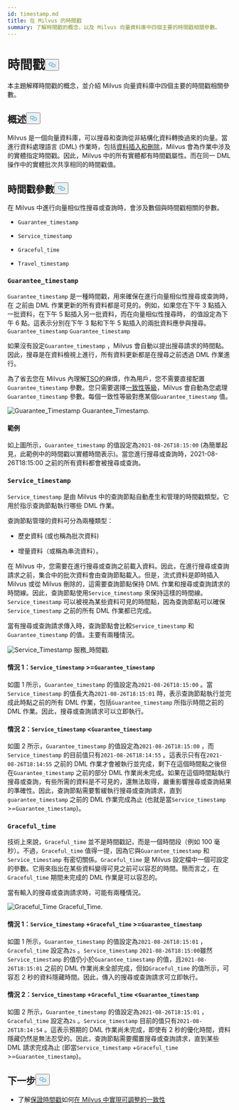 ```yaml
---
id: timestamp.md
title: 在 Milvus 的時間戳
summary: 了解時間戳的概念，以及 Milvus 向量資料庫中四個主要的時間戳相關參數。
---
```

<h1 id="Timestamp" class="common-anchor-header">時間戳<button data-href="#Timestamp" class="anchor-icon" translate="no">
      <svg translate="no"
        aria-hidden="true"
        focusable="false"
        height="20"
        version="1.1"
        viewBox="0 0 16 16"
        width="16"
      >
        <path
          fill="#0092E4"
          fill-rule="evenodd"
          d="M4 9h1v1H4c-1.5 0-3-1.69-3-3.5S2.55 3 4 3h4c1.45 0 3 1.69 3 3.5 0 1.41-.91 2.72-2 3.25V8.59c.58-.45 1-1.27 1-2.09C10 5.22 8.98 4 8 4H4c-.98 0-2 1.22-2 2.5S3 9 4 9zm9-3h-1v1h1c1 0 2 1.22 2 2.5S13.98 12 13 12H9c-.98 0-2-1.22-2-2.5 0-.83.42-1.64 1-2.09V6.25c-1.09.53-2 1.84-2 3.25C6 11.31 7.55 13 9 13h4c1.45 0 3-1.69 3-3.5S14.5 6 13 6z"
        ></path>
      </svg>
    </button></h1><p>本主題解釋時間戳的概念，並介紹 Milvus 向量資料庫中四個主要的時間戳相關參數。</p>
<h2 id="Overview" class="common-anchor-header">概述<button data-href="#Overview" class="anchor-icon" translate="no">
      <svg translate="no"
        aria-hidden="true"
        focusable="false"
        height="20"
        version="1.1"
        viewBox="0 0 16 16"
        width="16"
      >
        <path
          fill="#0092E4"
          fill-rule="evenodd"
          d="M4 9h1v1H4c-1.5 0-3-1.69-3-3.5S2.55 3 4 3h4c1.45 0 3 1.69 3 3.5 0 1.41-.91 2.72-2 3.25V8.59c.58-.45 1-1.27 1-2.09C10 5.22 8.98 4 8 4H4c-.98 0-2 1.22-2 2.5S3 9 4 9zm9-3h-1v1h1c1 0 2 1.22 2 2.5S13.98 12 13 12H9c-.98 0-2-1.22-2-2.5 0-.83.42-1.64 1-2.09V6.25c-1.09.53-2 1.84-2 3.25C6 11.31 7.55 13 9 13h4c1.45 0 3-1.69 3-3.5S14.5 6 13 6z"
        ></path>
      </svg>
    </button></h2><p>Milvus 是一個向量資料庫，可以搜尋和查詢從非結構化資料轉換過來的向量。當進行資料處理語言 (DML) 作業時，包括<a href="https://milvus.io/docs/v2.1.x/data_processing.md">資料插入和刪除</a>，Milvus 會為作業中涉及的實體指定時間戳。因此，Milvus 中的所有實體都有時間戳屬性。而在同一 DML 操作中的實體批次共享相同的時間戳值。</p>
<h2 id="Timestamp-parameters" class="common-anchor-header">時間戳參數<button data-href="#Timestamp-parameters" class="anchor-icon" translate="no">
      <svg translate="no"
        aria-hidden="true"
        focusable="false"
        height="20"
        version="1.1"
        viewBox="0 0 16 16"
        width="16"
      >
        <path
          fill="#0092E4"
          fill-rule="evenodd"
          d="M4 9h1v1H4c-1.5 0-3-1.69-3-3.5S2.55 3 4 3h4c1.45 0 3 1.69 3 3.5 0 1.41-.91 2.72-2 3.25V8.59c.58-.45 1-1.27 1-2.09C10 5.22 8.98 4 8 4H4c-.98 0-2 1.22-2 2.5S3 9 4 9zm9-3h-1v1h1c1 0 2 1.22 2 2.5S13.98 12 13 12H9c-.98 0-2-1.22-2-2.5 0-.83.42-1.64 1-2.09V6.25c-1.09.53-2 1.84-2 3.25C6 11.31 7.55 13 9 13h4c1.45 0 3-1.69 3-3.5S14.5 6 13 6z"
        ></path>
      </svg>
    </button></h2><p>在 Milvus 中進行向量相似性搜尋或查詢時，會涉及數個與時間戳相關的參數。</p>
<ul>
<li><p><code translate="no">Guarantee_timestamp</code></p></li>
<li><p><code translate="no">Service_timestamp</code></p></li>
<li><p><code translate="no">Graceful_time</code></p></li>
<li><p><code translate="no">Travel_timestamp</code></p></li>
</ul>
<h3 id="Guaranteetimestamp" class="common-anchor-header"><code translate="no">Guarantee_timestamp</code></h3><p><code translate="no">Guarantee_timestamp</code> 是一種時間戳，用來確保在進行向量相似性搜尋或查詢時，在 之前由 DML 作業更新的所有資料都是可見的。例如，如果您在下午 3 點插入一批資料，在下午 5 點插入另一批資料，而在向量相似性搜尋時， 的值設定為下午 6 點。這表示分別在下午 3 點和下午 5 點插入的兩批資料應參與搜尋。<code translate="no">Guarantee_timestamp</code> <code translate="no">Guarantee_timestamp</code> </p>
<p>如果沒有設定<code translate="no">Guarantee_timestamp</code> ，Milvus 會自動以提出搜尋請求的時間點。因此，搜尋是在資料檢視上進行，所有資料更新都是在搜尋之前透過 DML 作業進行。</p>
<p>為了省去您在 Milvus 內理解<a href="https://github.com/milvus-io/milvus/blob/master/docs/design_docs/20211214-milvus_hybrid_ts.md">TSO</a>的麻煩，作為用戶，您不需要直接配置<code translate="no">Guarantee_timestamp</code> 參數。您只需要選擇<a href="https://milvus.io/docs/v2.1.x/consistency.md">一致性等級</a>，Milvus 會自動為您處理<code translate="no">Guarantee_timestamp</code> 參數。每個一致性等級對應某個<code translate="no">Guarantee_timestamp</code> 值。</p>
<p>
  
   <span class="img-wrapper"> <img translate="no" src="/docs/v2.6.x/assets/Guarantee_Timestamp.png" alt="Guarantee_Timestamp" class="doc-image" id="guarantee_timestamp" />
   </span> <span class="img-wrapper"> <span>Guarantee_Timestamp</span>. </span></p>
<h4 id="Example" class="common-anchor-header">範例</h4><p>如上圖所示，<code translate="no">Guarantee_timestamp</code> 的值設定為<code translate="no">2021-08-26T18:15:00</code> (為簡單起見，此範例中的時間戳以實體時間表示)。當您進行搜尋或查詢時，2021-08-26T18:15:00 之前的所有資料都會被搜尋或查詢。</p>
<h3 id="Servicetimestamp" class="common-anchor-header"><code translate="no">Service_timestamp</code></h3><p><code translate="no">Service_timestamp</code> 是由 Milvus 中的查詢節點自動產生和管理的時間戳類型。它用於指示查詢節點執行哪些 DML 作業。</p>
<p>查詢節點管理的資料可分為兩種類型：</p>
<ul>
<li><p>歷史資料 (或也稱為批次資料)</p></li>
<li><p>增量資料（或稱為串流資料）。</p></li>
</ul>
<p>在 Milvus 中，您需要在進行搜尋或查詢之前載入資料。因此，在進行搜尋或查詢請求之前，集合中的批次資料會由查詢節點載入。但是，流式資料是即時插入 Milvus 或從 Milvus 刪除的，這需要查詢節點保持 DML 作業和搜尋或查詢請求的時間線。因此，查詢節點使用<code translate="no">Service_timestamp</code> 來保持這樣的時間線。<code translate="no">Service_timestamp</code> 可以被視為某些資料可見的時間點，因為查詢節點可以確保<code translate="no">Service_timestamp</code> 之前的所有 DML 作業都已完成。</p>
<p>當有搜尋或查詢請求傳入時，查詢節點會比較<code translate="no">Service_timestamp</code> 和<code translate="no">Guarantee_timestamp</code> 的值。主要有兩種情況。</p>
<p>
  
   <span class="img-wrapper"> <img translate="no" src="/docs/v2.6.x/assets/Service_Timestamp.png" alt="Service_Timestamp" class="doc-image" id="service_timestamp" />
   </span> <span class="img-wrapper"> <span>服務_時間戳</span>. </span></p>
<h4 id="Scenario-1-Servicetimestamp--Guaranteetimestamp" class="common-anchor-header">情況 1：<code translate="no">Service_timestamp</code> &gt;=<code translate="no">Guarantee_timestamp</code></h4><p>如圖 1 所示，<code translate="no">Guarantee_timestamp</code> 的值設定為<code translate="no">2021-08-26T18:15:00</code> 。當<code translate="no">Service_timestamp</code> 的值長大為<code translate="no">2021-08-26T18:15:01</code> 時，表示查詢節點執行並完成此時點之前的所有 DML 作業，包括<code translate="no">Guarantee_timestamp</code> 所指示時間之前的 DML 作業。因此，搜尋或查詢請求可以立即執行。</p>
<h4 id="Scenario-2-Servicetimestamp--Guaranteetimestamp" class="common-anchor-header">情況 2：<code translate="no">Service_timestamp</code> &lt;<code translate="no">Guarantee_timestamp</code></h4><p>如圖 2 所示，<code translate="no">Guarantee_timestamp</code> 的值設定為<code translate="no">2021-08-26T18:15:00</code> ，而<code translate="no">Service_timestamp</code> 的目前值只有<code translate="no">2021-08-26T18:14:55</code> 。這表示只有在<code translate="no">2021-08-26T18:14:55</code> 之前的 DML 作業才會被執行並完成，剩下在這個時間點之後但在<code translate="no">Guarantee_timestamp</code> 之前的部分 DML 作業尚未完成。如果在這個時間點執行搜尋或查詢，有些所需的資料是不可見的，還無法取得，嚴重影響搜尋或查詢結果的準確性。因此，查詢節點需要暫緩執行搜尋或查詢請求，直到<code translate="no">guarantee_timestamp</code> 之前的 DML 作業完成為止 (也就是當<code translate="no">Service_timestamp</code> &gt;=<code translate="no">Guarantee_timestamp</code>)。</p>
<h3 id="Gracefultime" class="common-anchor-header"><code translate="no">Graceful_time</code></h3><p>技術上來說，<code translate="no">Graceful_time</code> 並不是時間戳記，而是一個時間段（例如 100 毫秒）。不過，<code translate="no">Graceful_time</code> 值得一提，因為它與<code translate="no">Guarantee_timestamp</code> 和<code translate="no">Service_timestamp</code> 有密切關係。<code translate="no">Graceful_time</code> 是 Milvus 設定檔中一個可設定的參數。它用來指出在某些資料變得可見之前可以容忍的時間。簡而言之，在<code translate="no">Graceful_time</code> 期間未完成的 DML 作業是可以容忍的。</p>
<p>當有輸入的搜尋或查詢請求時，可能有兩種情況。</p>
<p>
  
   <span class="img-wrapper"> <img translate="no" src="/docs/v2.6.x/assets/Graceful_Time.png" alt="Graceful_Time" class="doc-image" id="graceful_time" />
   </span> <span class="img-wrapper"> <span>Graceful_Time</span>. </span></p>
<h4 id="Scenario-1-Servicetimestamp--+--Gracefultime--Guaranteetimestamp" class="common-anchor-header">情況 1：<code translate="no">Service_timestamp</code> +<code translate="no">Graceful_time</code> &gt;=<code translate="no">Guarantee_timestamp</code></h4><p>如圖 1 所示，<code translate="no">Guarantee_timestamp</code> 的值設定為<code translate="no">2021-08-26T18:15:01</code> ，<code translate="no">Graceful_time</code> 設定為<code translate="no">2s</code> 。<code translate="no">Service_timestamp</code> <code translate="no">2021-08-26T18:15:00</code>雖然<code translate="no">Service_timestamp</code> 的值仍小於<code translate="no">Guarantee_timestamp</code> 的值，且<code translate="no">2021-08-26T18:15:01</code> 之前的 DML 作業尚未全部完成，但如<code translate="no">Graceful_time</code> 的值所示，可容忍 2 秒的資料隱藏時間。因此，傳入的搜尋或查詢請求可立即執行。</p>
<h4 id="Scenario-2-Servicetimestamp--+--Gracefultime--Guaranteetimestamp" class="common-anchor-header">情況 2：<code translate="no">Service_timestamp</code> +<code translate="no">Graceful_time</code> &lt;<code translate="no">Guarantee_timestamp</code></h4><p>如圖 2 所示，<code translate="no">Guarantee_timestamp</code> 的值設定為<code translate="no">2021-08-26T18:15:01</code> ，<code translate="no">Graceful_time</code> 設定為<code translate="no">2s</code> 。<code translate="no">Service_timestamp</code> 目前的值只有<code translate="no">2021-08-26T18:14:54</code> 。這表示預期的 DML 作業尚未完成，即使有 2 秒的優化時間，資料隱藏仍然是無法忍受的。因此，查詢節點需要擱置搜尋或查詢請求，直到某些 DML 請求完成為止 (即當<code translate="no">Service_timestamp</code> +<code translate="no">Graceful_time</code> &gt;=<code translate="no">Guarantee_timestamp</code>)。</p>
<h2 id="Whats-next" class="common-anchor-header">下一步<button data-href="#Whats-next" class="anchor-icon" translate="no">
      <svg translate="no"
        aria-hidden="true"
        focusable="false"
        height="20"
        version="1.1"
        viewBox="0 0 16 16"
        width="16"
      >
        <path
          fill="#0092E4"
          fill-rule="evenodd"
          d="M4 9h1v1H4c-1.5 0-3-1.69-3-3.5S2.55 3 4 3h4c1.45 0 3 1.69 3 3.5 0 1.41-.91 2.72-2 3.25V8.59c.58-.45 1-1.27 1-2.09C10 5.22 8.98 4 8 4H4c-.98 0-2 1.22-2 2.5S3 9 4 9zm9-3h-1v1h1c1 0 2 1.22 2 2.5S13.98 12 13 12H9c-.98 0-2-1.22-2-2.5 0-.83.42-1.64 1-2.09V6.25c-1.09.53-2 1.84-2 3.25C6 11.31 7.55 13 9 13h4c1.45 0 3-1.69 3-3.5S14.5 6 13 6z"
        ></path>
      </svg>
    </button></h2><ul>
<li>了解<a href="/docs/zh-hant/consistency.md">保證時間戳</a>如何<a href="/docs/zh-hant/consistency.md">在 Milvus 中實現可調整的一致性</a></li>
</ul>
